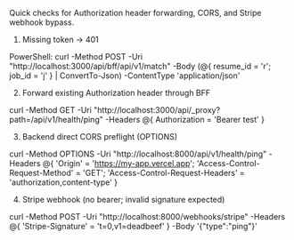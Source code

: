Quick checks for Authorization header forwarding, CORS, and Stripe webhook bypass.

1) Missing token -> 401

PowerShell:
curl -Method POST -Uri "http://localhost:3000/api/bff/api/v1/match" -Body (@{ resume_id = 'r'; job_id = 'j' } | ConvertTo-Json) -ContentType 'application/json'

2) Forward existing Authorization header through BFF

curl -Method GET -Uri "http://localhost:3000/api/_proxy?path=/api/v1/health/ping" -Headers @{ Authorization = 'Bearer test' }

3) Backend direct CORS preflight (OPTIONS)

curl -Method OPTIONS -Uri "http://localhost:8000/api/v1/health/ping" -Headers @{ 'Origin' = 'https://my-app.vercel.app'; 'Access-Control-Request-Method' = 'GET'; 'Access-Control-Request-Headers' = 'authorization,content-type' }

4) Stripe webhook (no bearer; invalid signature expected)

curl -Method POST -Uri "http://localhost:8000/webhooks/stripe" -Headers @{ 'Stripe-Signature' = 't=0,v1=deadbeef' } -Body '{"type":"ping"}'
